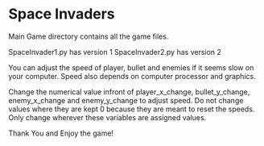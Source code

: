 # Space Invaders

Main Game directory contains all the game files.

SpaceInvader1.py has version 1
SpaceInvader2.py has version 2

You can adjust the speed of player, bullet and enemies if it seems slow on your computer.
Speed also depends on computer processor and graphics.

Change the numerical value infront of player_x_change, bullet_y_change, enemy_x_change and enemy_y_change to adjust speed. Do not change values where they are kept 0 because they are meant to reset the speeds. Only change wherever these variables are assigned values.

Thank You and Enjoy the game!